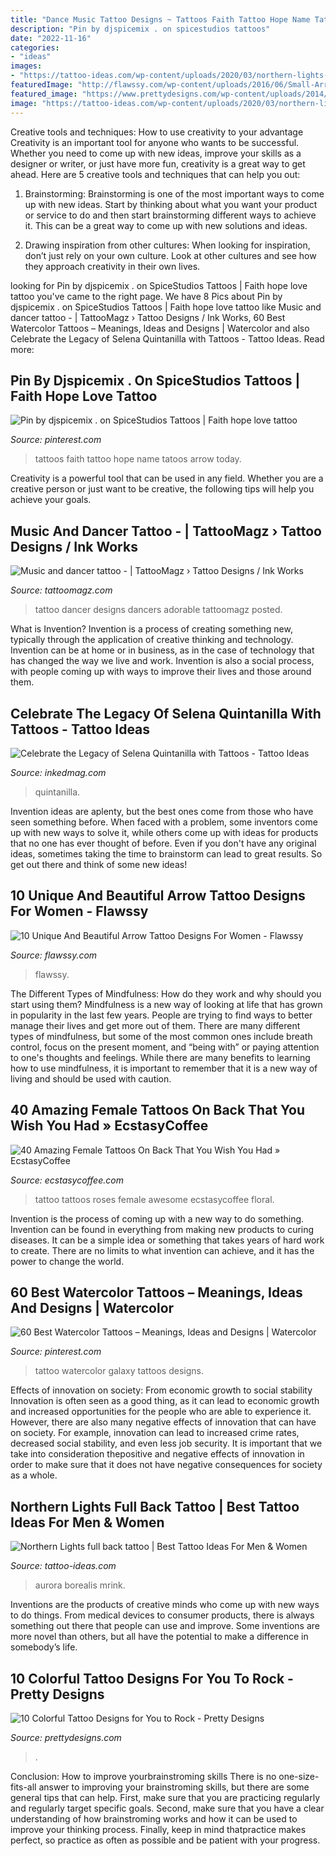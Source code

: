 ```yaml
---
title: "Dance Music Tattoo Designs ~ Tattoos Faith Tattoo Hope Name Tatoos Arrow Today"
description: "Pin by djspicemix . on spicestudios tattoos"
date: "2022-11-16"
categories:
- "ideas"
images:
- "https://tattoo-ideas.com/wp-content/uploads/2020/03/northern-lights-768x802.jpg"
featuredImage: "http://flawssy.com/wp-content/uploads/2016/06/Small-Arrow-Wrist-Tattoo.jpg"
featured_image: "https://www.prettydesigns.com/wp-content/uploads/2014/11/Star-and-Music-Tattoo.jpg"
image: "https://tattoo-ideas.com/wp-content/uploads/2020/03/northern-lights-768x802.jpg"
---
```



Creative tools and techniques: How to use creativity to your advantage
Creativity is an important tool for anyone who wants to be successful. Whether you need to come up with new ideas, improve your skills as a designer or writer, or just have more fun, creativity is a great way to get ahead. Here are 5 creative tools and techniques that can help you out:
1. Brainstorming: Brainstorming is one of the most important ways to come up with new ideas. Start by thinking about what you want your product or service to do and then start brainstorming different ways to achieve it. This can be a great way to come up with new solutions and ideas.

2. Drawing inspiration from other cultures: When looking for inspiration, don’t just rely on your own culture. Look at other cultures and see how they approach creativity in their own lives.

	

		
looking for Pin by djspicemix . on SpiceStudios Tattoos | Faith hope love tattoo you've came to the right page. We have 8 Pics about Pin by djspicemix . on SpiceStudios Tattoos | Faith hope love tattoo like Music and dancer tattoo - | TattooMagz › Tattoo Designs / Ink Works, 60 Best Watercolor Tattoos – Meanings, Ideas and Designs | Watercolor and also Celebrate the Legacy of Selena Quintanilla with Tattoos - Tattoo Ideas. Read more:
		
    
## Pin By Djspicemix . On SpiceStudios Tattoos | Faith Hope Love Tattoo

<img loading=lazy src="https://i.pinimg.com/736x/c0/4c/00/c04c002a0c106cebf8739c6631e131b9.jpg" onerror="this.onerror=null;this.src='https://tse2.mm.bing.net/th?id=OIP.dKWwt8W5uQ5Q8kng1JnxfQHaHN&amp;pid=15.1';" alt="Pin by djspicemix . on SpiceStudios Tattoos | Faith hope love tattoo">

_Source: pinterest.com_

>tattoos faith tattoo hope name tatoos arrow today. 

	

Creativity is a powerful tool that can be used in any field. Whether you are a creative person or just want to be creative, the following tips will help you achieve your goals.

    
## Music And Dancer Tattoo - | TattooMagz › Tattoo Designs / Ink Works

<img loading=lazy src="https://tattoomagz.com/wp-content/uploads/2014/02/Music-and-dancer-tattoo.jpg" onerror="this.onerror=null;this.src='https://tse3.mm.bing.net/th?id=OIP.5qiN5i8gO-aEoyvNHHpE5gAAAA&amp;pid=15.1';" alt="Music and dancer tattoo - | TattooMagz › Tattoo Designs / Ink Works">

_Source: tattoomagz.com_

>tattoo dancer designs dancers adorable tattoomagz posted. 

	

What is Invention?
Invention is a process of creating something new, typically through the application of creative thinking and technology. Invention can be at home or in business, as in the case of technology that has changed the way we live and work. Invention is also a social process, with people coming up with ways to improve their lives and those around them.

    
## Celebrate The Legacy Of Selena Quintanilla With Tattoos - Tattoo Ideas

<img loading=lazy src="https://www.inkedmag.com/.image/t_share/MTcxODc4Mjk1NTY5MTc5OTcw/selena-quintanilla-fb.jpg" onerror="this.onerror=null;this.src='https://tse1.mm.bing.net/th?id=OIP.RQAwgd7bQgtK8axY5gZyOAHaD4&amp;pid=15.1';" alt="Celebrate the Legacy of Selena Quintanilla with Tattoos - Tattoo Ideas">

_Source: inkedmag.com_

>quintanilla. 

	

Invention ideas are aplenty, but the best ones come from those who have seen something before. When faced with a problem, some inventors come up with new ways to solve it, while others come up with ideas for products that no one has ever thought of before. Even if you don't have any original ideas, sometimes taking the time to brainstorm can lead to great results. So get out there and think of some new ideas!

    
## 10 Unique And Beautiful Arrow Tattoo Designs For Women - Flawssy

<img loading=lazy src="http://flawssy.com/wp-content/uploads/2016/06/Small-Arrow-Wrist-Tattoo.jpg" onerror="this.onerror=null;this.src='https://tse4.mm.bing.net/th?id=OIP.siGiONRsw4GIV7tGaKSyogHaLE&amp;pid=15.1';" alt="10 Unique And Beautiful Arrow Tattoo Designs For Women - Flawssy">

_Source: flawssy.com_

>flawssy. 

	

The Different Types of Mindfulness: How do they work and why should you start using them?
Mindfulness is a new way of looking at life that has grown in popularity in the last few years. People are trying to find ways to better manage their lives and get more out of them. There are many different types of mindfulness, but some of the most common ones include breath control, focus on the present moment, and “being with” or paying attention to one's thoughts and feelings. While there are many benefits to learning how to use mindfulness, it is important to remember that it is a new way of living and should be used with caution.

    
## 40 Amazing Female Tattoos On Back That You Wish You Had » EcstasyCoffee

<img loading=lazy src="https://i0.wp.com/www.ecstasycoffee.com/wp-content/uploads/2016/09/Roses-Tattoo-On-Back.jpg" onerror="this.onerror=null;this.src='https://tse3.mm.bing.net/th?id=OIP.IqHSb1DDukU2ADYaeRI1YAHaLH&amp;pid=15.1';" alt="40 Amazing Female Tattoos On Back That You Wish You Had » EcstasyCoffee">

_Source: ecstasycoffee.com_

>tattoo tattoos roses female awesome ecstasycoffee floral. 

	

Invention is the process of coming up with a new way to do something. Invention can be found in everything from making new products to curing diseases. It can be a simple idea or something that takes years of hard work to create. There are no limits to what invention can achieve, and it has the power to change the world.

    
## 60 Best Watercolor Tattoos – Meanings, Ideas And Designs | Watercolor

<img loading=lazy src="https://i.pinimg.com/736x/6a/ab/24/6aab24e442c59cedbccaf1ded363dfcc--watercolor-galaxy-tattoo-watercolor-tattoos-for-women.jpg" onerror="this.onerror=null;this.src='https://tse3.mm.bing.net/th?id=OIP.Wk2FlwEkns1A9fVmkJEkIgHaLB&amp;pid=15.1';" alt="60 Best Watercolor Tattoos – Meanings, Ideas and Designs | Watercolor">

_Source: pinterest.com_

>tattoo watercolor galaxy tattoos designs. 

	

Effects of innovation on society: From economic growth to social stability
Innovation is often seen as a good thing, as it can lead to economic growth and increased opportunities for the people who are able to experience it. However, there are also many negative effects of innovation that can have on society. For example, innovation can lead to increased crime rates, decreased social stability, and even less job security. It is important that we take into consideration thepositive and negative effects of innovation in order to make sure that it does not have negative consequences for society as a whole.

    
## Northern Lights Full Back Tattoo | Best Tattoo Ideas For Men &amp; Women

<img loading=lazy src="https://tattoo-ideas.com/wp-content/uploads/2020/03/northern-lights-768x802.jpg" onerror="this.onerror=null;this.src='https://tse3.mm.bing.net/th?id=OIP.nWGTO6eLT7fxO7EyTNKJ1wHaHu&amp;pid=15.1';" alt="Northern Lights full back tattoo | Best Tattoo Ideas For Men &amp; Women">

_Source: tattoo-ideas.com_

>aurora borealis mrink. 

	

Inventions are the products of creative minds who come up with new ways to do things. From medical devices to consumer products, there is always something out there that people can use and improve. Some inventions are more novel than others, but all have the potential to make a difference in somebody’s life.

    
## 10 Colorful Tattoo Designs For You To Rock - Pretty Designs

<img loading=lazy src="https://www.prettydesigns.com/wp-content/uploads/2014/11/Star-and-Music-Tattoo.jpg" onerror="this.onerror=null;this.src='https://tse1.mm.bing.net/th?id=OIP.9H0tZMyjI5sHrhgApV_WVAHaLP&amp;pid=15.1';" alt="10 Colorful Tattoo Designs for You to Rock - Pretty Designs">

_Source: prettydesigns.com_

>. 

	

Conclusion: How to improve yourbrainstroming skills
There is no one-size-fits-all answer to improving your brainstroming skills, but there are some general tips that can help. First, make sure that you are practicing regularly and regularly target specific goals. Second, make sure that you have a clear understanding of how brainstroming works and how it can be used to improve your thinking process. Finally, keep in mind thatpractice makes perfect, so practice as often as possible and be patient with your progress.

